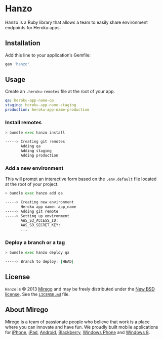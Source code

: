 # Hanzo

Hanzo is a Ruby library that allows a team to easily share environment endpoints for Heroku apps.

## Installation

Add this line to your application’s Gemfile:

```ruby
gem 'hanzo'
```

## Usage

Create an `.heroku-remotes` file at the root of your app.

```yaml
qa: heroku-app-name-qa
staging: heroku-app-name-staging
production: heroku-app-name-production
```

### Install remotes

```bash
> bundle exec hanzo install

-----> Creating git remotes
       Adding qa
       Adding staging
       Adding production
```

### Add a new environment

This will prompt an interactive form based on the `.env.default` file
located at the root of your project.

```bash
> bundle exec hanzo add qa

-----> Creating new environment
       Heroku app name: app_name
-----> Adding git remote
-----> Setting up environment
       AWS_S3_ACCESS_ID:
       AWS_S3_SECRET_KEY:
       ...
```

### Deploy a branch or a tag

```bash
> bundle exec hanzo deploy qa

-----> Branch to deploy: |HEAD|
```

## License

`Hanzo` is © 2013 [Mirego](http://www.mirego.com) and may be freely distributed under the [New BSD license](http://opensource.org/licenses/BSD-3-Clause).  See the [`LICENSE.md`](https://github.com/mirego/hanzo/blob/master/LICENSE.md) file.

## About Mirego

Mirego is a team of passionate people who believe that work is a place where you can innovate and have fun.
We proudly built mobile applications for
[iPhone](http://mirego.com/en/iphone-app-development/ "iPhone application development"),
[iPad](http://mirego.com/en/ipad-app-development/ "iPad application development"),
[Android](http://mirego.com/en/android-app-development/ "Android application development"),
[Blackberry](http://mirego.com/en/blackberry-app-development/ "Blackberry application development"),
[Windows Phone](http://mirego.com/en/windows-phone-app-development/ "Windows Phone application development") and
[Windows 8](http://mirego.com/en/windows-8-app-development/ "Windows 8 application development").

